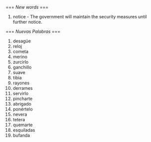 === *New words* ===

1. notice - The government will maintain the security measures until further notice.

=== *Nuevas Palabras* ===

1. desagüe
2. reloj
3. cometa
4. merino
5. zurcirlo
6. ganchillo    
7. suave
8. tibia
9. rayones
10. derrames
11. servirlo
12. pincharte
13. abrigado
14. ponértelo
15. nevera
16. tetera
17. quemarte
18. esquiladas
19. bufanda
